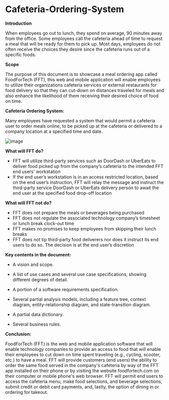# Cafeteria-Ordering-System

**Introduction**

When employees go out to lunch, they spend on average, 90 minutes away from the office. Some employees call the cafeteria ahead of time to request a meal that will be ready for them to pick up. Most days, employees do not often receive the choices they desire since the cafeteria runs out of a specific foods.

**Scope**

The purpose of this document is to showcase a meal ordering app called FoodForTech (FFT), this web and mobile application will enable employees to utilize their organizations cafeteria services or external restaurants for food delivery so that they can cut-down on distances traveled for meals and also enhance the likelihood of them receiving their desired choice of food on time.

**Cafeteria Ordering System:**

Many employees have requested a system that would permit a cafeteria user to order meals online, to be picked up at the cafeteria or delivered to a company location at a specified time and date.

![image](https://lh4.googleusercontent.com/RYAQIIYPli1jC9aKJe8BW8eex2Mvo9CXjI3xm9Wlq3l7MVs_IF-2-c90PXqXcVMKp3MLUdgR7dDjyqHMAbRo693cGbJkog2SLXW9GUXs2xaolhPEmPjq35Mxq_WigcjcIVAOer7H)

**What will FFT do?** 
*	FFT will utilize third-party services such as DoorDash or UberEats to deliver food picked up from the company’s cafeteria to the intended FFT end users' workstation
*	If the end user’s workstation is in an access restricted location, based on the end user’s instruction, FFT will relay the message and instruct the third-party service DoorDash or UberEats delivery person to await the end user at the specified food drop-off location

**What will FFT not do?** 
*	FFT does not prepare the meals or beverages being purchased 
*	FFT does not regulate the associated technology company’s timesheet or lunch break clock-out time
*	FFT makes no promises to keep employees from skipping their lunch breaks
*	FFT does not tip third-party food deliverers nor does it instruct its end users to do so. The decision is at the end user’s discretion

**Key contents in the document:**

* A vision and scope.

* A list of use cases and several use case specifications, showing different degrees of detail.

* A portion of a software requirements specification.

* Several partial analysis models, including a feature tree, context diagram, entity-relationship diagram, and state-transition diagram.

* A partial data dictionary.

* Several business rules.

**Conclusion:**

FoodForTech (FFT) is the web and mobile application software that will enable technology companies to provide an access to food that will enable their employees to cut down on time spent traveling (e.g., cycling, scooter, etc.) to have a meal. FFT will provide customers (end users) the ability to order the same food served in the company's cafeteria by way of the FFT app installed on their phone or by visiting the website foodfortech.com on their computer or mobile phone's web browser. FFT will permit end users to access the cafeteria menu, make food selections, and beverage selections, submit credit or debit card payments, and, lastly, the option of dining in or ordering for takeout.
